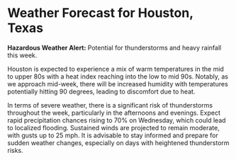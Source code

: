 # Weather Forecast for Houston, Texas

**Hazardous Weather Alert:** Potential for thunderstorms and heavy rainfall this week.

Houston is expected to experience a mix of warm temperatures in the mid to upper 80s with a heat index reaching into the low to mid 90s. Notably, as we approach mid-week, there will be increased humidity with temperatures potentially hitting 90 degrees, leading to discomfort due to heat. 

In terms of severe weather, there is a significant risk of thunderstorms throughout the week, particularly in the afternoons and evenings. Expect rapid precipitation chances rising to 70% on Wednesday, which could lead to localized flooding. Sustained winds are projected to remain moderate, with gusts up to 25 mph. It is advisable to stay informed and prepare for sudden weather changes, especially on days with heightened thunderstorm risks.